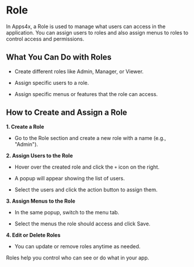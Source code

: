 # Role

In Apps4x, a Role is used to manage what users can access in the application. You can assign users to roles and also assign menus to roles to control access and permissions.

## What You Can Do with Roles

  - Create different roles like Admin, Manager, or Viewer.

  - Assign specific users to a role.

  - Assign specific menus or features that the role can access.

## How to Create and Assign a Role

**1. Create a Role**

  - Go to the Role section and create a new role with a name (e.g., "Admin").

**2. Assign Users to the Role**

  - Hover over the created role and click the `+` icon on the right.

  - A popup will appear showing the list of users.

  - Select the users and click the action button to assign them.

**3. Assign Menus to the Role**

  - In the same popup, switch to the menu tab.

  - Select the menus the role should access and click Save.

**4. Edit or Delete Roles**

  - You can update or remove roles anytime as needed.

Roles help you control who can see or do what in your app.